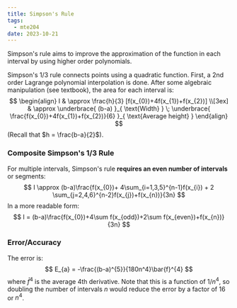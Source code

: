 ```yaml
---
title: Simpson's Rule
tags:
  - mte204
date: 2023-10-21
---
```

Simpson's rule aims to improve the approximation of the function in each interval by using higher order polynomials.

Simpson's 1/3 rule connects points using a quadratic function. First, a 2nd order Lagrange polynomial interpolation is done. After some algebraic manipulation (see textbook), the area for each interval is:
$$
\begin{align}
I  & \approx \frac{h}{3} [f(x_{0})+4f(x_{1})+f(x_{2})]  \\[3ex] 
 &  \approx \underbrace{ (b-a) }_{ \text{Width} } \; \underbrace{ \frac{f(x_{0})+4f(x_{1})+f(x_{2})}{6} }_{ \text{Average height} }
\end{align}
$$
(Recall that $h = \frac{b-a}{2}$).

### Composite Simpson's 1/3 Rule

For multiple intervals, Simpson's rule **requires an even number of intervals** or segments:
$$
I \approx (b-a)\frac{f(x_{0})+ 4\sum_{i=1,3,5}^{n-1}f(x_{i}) + 2 \sum_{j=2,4,6}^{n-2}f(x_{j})+f(x_{n})}{3n}
$$
In a more readable form:
$$
I = (b-a)\frac{f(x_{0})+4\sum f(x_{odd})+2\sum f(x_{even})+f(x_{n})}{3n}
$$

### Error/Accuracy

The error is:
$$
E_{a} = -\frac{(b-a)^{5}}{180n^4}\bar{f}^{4}
$$
where $\bar{f}^{4}$ is the average 4th derivative. Note that this is a function of $1 / n^{4}$, so doubling the number of intervals $n$ would reduce the error by a factor of $16$ or $n^{4}$.